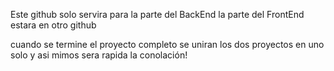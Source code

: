 Este github solo servira para la parte del BackEnd la parte del FrontEnd estara en otro github 

cuando se termine el proyecto completo se uniran los dos proyectos en uno solo y asi mimos sera rapida la conolación! 
